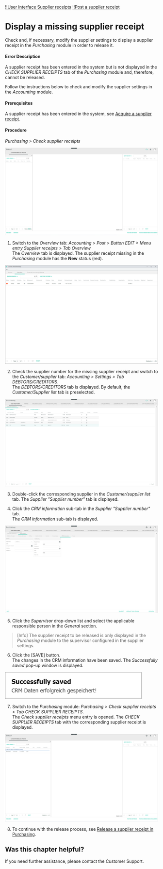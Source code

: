 [!!User Interface Supplier receipts](../UserInterface/01_Book.md#supplier-receipts)
[!!Post a supplier receipt](../Operation/10_ManageReceipts.md#post-a-supplier-receipt)

# Display a missing supplier receipt

Check and, if necessary, modify the supplier settings to display a supplier receipt in the *Purchasing* module in order to release it.

#### Error Description

A supplier receipt has been entered in the system but is not displayed in the *CHECK SUPPLIER RECEIPTS* tab of the *Purchasing* module and, therefore, cannot be released.

Follow the instructions below to check and modify the supplier settings in the *Accounting* module.

#### Prerequisites

A supplier receipt has been entered in the system, see [Acquire a supplier receipt](../Operation/10_ManageReceipts.md#acquire-a-supplier-receipt).

#### Procedure

*Purchasing > Check supplier receipts*

  ![Overview](../../Assets/Screenshots/RetailSuiteAccounting/Book/CheckSupplierReceiptsEmpty.png "[Overview]")

1. Switch to the *Overview* tab: *Accounting > Post > Button EDIT > Menu entry Supplier receipts > Tab Overview*  
  The *Overview* tab is displayed. The supplier receipt missing in the *Purchasing* module has the **New** status (red).

  ![Overview](../../Assets/Screenshots/RetailSuiteAccounting/Book/SupplierReceiptsOverview01.png "[Overview]")

2. Check the supplier number for the missing supplier receipt and switch to the *Customer/supplier* tab: *Accounting > Settings > Tab DEBTORS/CREDITORS*.    
  The *DEBTORS/CREDITORS* tab is displayed. By default, the *Customer/Supplier list* tab is preselected.

  ![Customer/supplier list](../../Assets/Screenshots/RetailSuiteAccounting/Settings/CustomerSupplier/CustomerSupplierList.png "[Customer/supplier list]")

3. Double-click the corresponding supplier in the *Customer/supplier list* tab.
  The *Supplier "Supplier number"* tab is displayed.


4. Click the *CRM information* sub-tab in the *Supplier "Supplier number"* tab.  
  The *CRM information* sub-tab is displayed.

  ![Supplier CRM information](../../Assets/Screenshots/RetailSuiteAccounting/Settings/CustomerSupplier/CRMInformation02b.png "[Supplier CRM information]")

5. Click the *Supervisor* drop-down list and select the applicable responsible person in the *General* section.  

  > [Info] The supplier receipt to be released is only displayed in the *Purchasing* module to the supervisor configured in the supplier settings.

6. Click the [SAVE] button.  
  The changes in the CRM information have been saved. The *Successfully saved* pop-up window is displayed.

  ![CRM data saved](../../Assets/Screenshots/RetailSuiteAccounting/Settings/CustomerSupplier/CRMDataSaved.png "[CRM data saved]")

7. Switch to the *Purchasing* module: *Purchasing > Check supplier receipts > Tab CHECK SUPPLIER RECEIPTS*.   
  The *Check supplier receipts* menu entry is opened. The *CHECK SUPPLIER RECEIPTS* tab with the corresponding supplier receipt is displayed.

  ![Check supplier receipt](../../Assets/Screenshots/RetailSuiteAccounting/Book/CheckSupplierReceipts01.png "[Check supplier receipt]")

8. To continue with the release process, see [Release a supplier receipt in Purchasing](../Operation/10_ManageReceipts.md#release-a-supplier-receipt-in-purchasing).


## Was this chapter helpful?

If you need further assistance, please contact the Customer Support.
